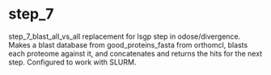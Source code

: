 step_7
======

step_7_blast_all_vs_all replacement for lsgp step in odose/divergence. Makes a blast database from good_proteins_fasta from orthomcl, blasts each proteome against it, and concatenates and returns the hits for the next step. Configured to work with SLURM.
